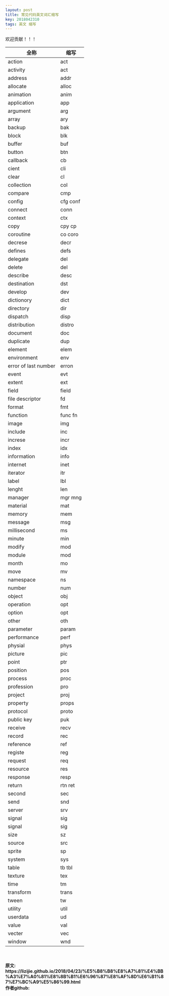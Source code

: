 ```yaml
---
layout: post
title: 常见代码英文词汇缩写
key: 2018042310
tags: 英文 缩写
---
```


欢迎贡献！！！

|全称|缩写|
|---|---|
|action|act|
|activity|act|
|address|addr|
|allocate|alloc|
|animation|anim|
|application|app|
|argument|arg|
|array|ary|
|backup|bak|
|block|blk|
|buffer|buf|
|button|btn|
|callback|cb|
|cient|cli|
|clear|cl|
|collection|col|
|compare|cmp|
|config|cfg conf|
|connect|conn|
|context|ctx|
|copy|cpy cp|
|coroutine|co coro|
|decrese|decr|
|defines| defs|
|delegate|del|
|delete|del|
|describe|desc|
|destination|dst|
|develop|dev|
|dictionory|dict|
|directory|dir|
|dispatch|disp|
|distribution|distro|
|document|doc|
|duplicate|dup|
|element|elem|
|environment|env|
|error of last number|erron|
|event|evt|
|extent|ext|
|field| field|
|file descriptor|fd|
|format|fmt|
|function|func fn|
|image|img|
|include|inc|
|increse|incr|
|index|idx|
|information|info|
|internet|inet|
|iterator|itr|
|label|lbl|
|lenght|len|
|manager|mgr mng|
|material|mat|
|memory|mem|
|message|msg|
|millisecond|ms|
|minute|min|
|modify|mod|
|module|mod|
|month|mo|
|move|mv|
|namespace|ns|
|number|num|
|object| obj|
|operation|opt|
|option|opt|
|other|oth|
|parameter|param|
|performance|perf|
|physial|phys|
|picture|pic|
|point|ptr|
|position|pos|
|process|proc|
|profession|pro|
|project|proj|
|property|props|
|protocol| proto|
|public key|puk|
|receive|recv|
|record|rec|
|reference|ref|
|registe|reg|
|request|req|
|resource|res|
|response|resp|
|return|rtn ret|
|second|sec|
|send|snd|
|server|srv|
|signal|sig|
|signal|sig|
|size|sz|
|source|src|
|sprite|sp|
|system| sys|
|table|tb tbl|
|texture|tex|
|time|tm|
|transform|trans|
|tween|tw|
|utility|util|
|userdata|ud|
|value|val|
|vecter|vec|
|window|wnd|

<br>
<br>
<b>原文:<br>
https://lizijie.github.io/2018/04/23/%E5%B8%B8%E8%A7%81%E4%BB%A3%E7%A0%81%E8%8B%B1%E6%96%87%E8%AF%8D%E6%B1%87%E7%BC%A9%E5%86%99.html
<br>
作者github:<br>
<https://github.com/lizijie>
</b>

